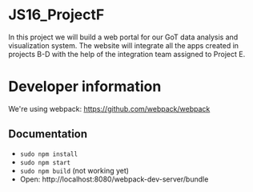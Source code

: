 # JS16_ProjectF
In this project we will build a web portal for our GoT data analysis and visualization system. The website will integrate all the apps created in projects B-D with the help of the integration team assigned to Project E.

# Developer information
We're using webpack: https://github.com/webpack/webpack
## Documentation
* `sudo npm install`
* `sudo npm start`
* `sudo npm build` (not working yet)
* Open: http://localhost:8080/webpack-dev-server/bundle

